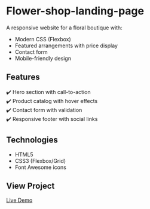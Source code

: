 # Flower-shop-landing-page

A responsive website for a floral boutique with:
- Modern CSS (Flexbox)
- Featured arrangements with price display
- Contact form
- Mobile-friendly design

## Features
✔️ Hero section with call-to-action  
✔️ Product catalog with hover effects  
✔️ Contact form with validation  
✔️ Responsive footer with social links  

## Technologies
- HTML5
- CSS3 (Flexbox/Grid)
- Font Awesome icons

## View Project
[Live Demo]()

